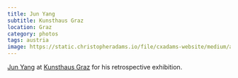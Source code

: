 ```yaml
---
title: Jun Yang
subtitle: Kunsthaus Graz
location: Graz
category: photos
tags: austria
image: https://static.christopheradams.io/file/cxadams-website/medium/albums/2019/20190214-1619_Graz_Kunsthaus/20190214-1619_Graz_Kunsthaus_L1000006-0.jpg
---
```


[Jun Yang] at [Kunsthaus Graz] for his retrospective exhibition.

[Jun Yang]: http://junyang.info/
[Kunsthaus Graz]: https://www.museum-joanneum.at/kunsthaus-graz
